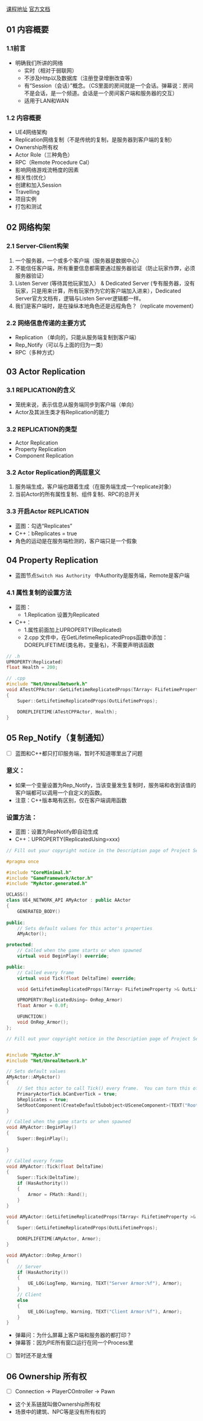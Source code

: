 [课程地址](https://www.bilibili.com/video/BV1dT4y1N7de)
[官方文档](https://docs.unrealengine.com/4.27/zh-CN/InteractiveExperiences/Networking/)
## 01 内容概要
### 1.1前言
- 明确我们所讲的网络
  - 实时（相对于弱联网）
  - 不涉及Http以及数据库（注册登录增删改查等）
  - 有“Session（会话）”概念。（CS里面的房间就是一个会话。弹幕说：房间不是会话，是一个频道。会话是一个房间客户端和服务器的交互）
  - 适用于LAN和WAN
### 1.2 内容概要
- UE4网络架构
- Replication网络复制（不是传统的复制，是服务器到客户端的复制）
- Ownership所有权
- Actor Role（三种角色）
- RPC（Remote Procedure Cal）
- 影响网络游戏流畅度的因素
- 相关性(优化）
- 创建和加入Session
- Travelling
- 项目实例
- 打包和测试

## 02 网络构架
### 2.1 Server-Client构架
1. 一个服务器，一个或多个客户端（服务器是数据中心）
2. 不能信任客户端，所有重要信息都需要通过服务器验证（防止玩家作弊，必须服务器验证）
3. Listen Server (等待其他玩家加入） & Dedicated Server (专有服务器，没有玩家，只是用来计算，所有玩家作为它的客户端加入进来），Dedicated Server官方文档有，逻辑与Listen Server逻辑都一样。
4. 我们是客户端时，是在操纵本地角色还是远程角色？（replicate movement）
### 2.2 网络信息传递的主要方式
- Replication （单向的，只能从服务端复制到客户端）
- Rep_Notify（可以与上面的归为一类）
- RPC（多种方式）

## 03 Actor Replication
### 3.1 REPLICATION的含义
- 笼统来说，表示信息从服务端同步到客户端（单向）
- Actor及其派生类才有Replication的能力
### 3.2 REPLICATION的类型
- Actor Replication
- Property Replication
- Component Replication
### 3.2 Actor Replication的两层意义
1. 服务端生成，客户端也跟着生成（在服务端生成一个replicate对象）
2. 当前Actor的所有属性复制、组件复制、RPC的总开关
### 3.3 开启Actor REPLICATION
- 蓝图：勾选“Replicates”
- C++：bReplicates = true
- 角色的运动是在服务端检测的，客户端只是一个假象

## 04 Property Replication
- 蓝图节点``` Switch Has Authority  ``` 中Authority是服务端，Remote是客户端
### 4.1 属性复制的设置方法
- 蓝图：
  - 1.Replication 设置为Replicated
- C++：
  - 1.属性前面加上UPROPERTY(Replicated)
  - 2.cpp 文件中，在GetLifetimeReplicatedProps函数中添加：DOREPLIFETIME(类名称，变量名)，不需要声明该函数
```C++
// .h
UPROPERTY(Replicated)
float Health = 200;

// .cpp
#include "Net/UnrealNetwork.h"
void ATestCPPActor::GetLifetimeReplicatedProps(TArray< FLifetimeProperty >& OutLifetimeProps) const
{
	Super::GetLifetimeReplicatedProps(OutLifetimeProps);

	DOREPLIFETIME(ATestCPPActor, Health);
}
```

## 05 Rep_Notify（复制通知）
- [ ] 蓝图和C++都只打印服务端，暂时不知道哪里出了问题

### 意义：
- 如果一个变量设置为Rep_Notify，当该变量发生复制时，服务端和收到该值的客户端都可以调用一个自定义的函数。
- 注意：C++版本略有区别，仅在客户端调用函数
 
### 设置方法：
- 蓝图：设置为RepNotify即自动生成
- C++：UPROPERTY(ReplicatedUsing=xxx)
```C++
// Fill out your copyright notice in the Description page of Project Settings.

#pragma once

#include "CoreMinimal.h"
#include "GameFramework/Actor.h"
#include "MyActor.generated.h"

UCLASS()
class UE4_NETWORK_API AMyActor : public AActor
{
	GENERATED_BODY()
	
public:	
	// Sets default values for this actor's properties
	AMyActor();

protected:
	// Called when the game starts or when spawned
	virtual void BeginPlay() override;

public:	
	// Called every frame
	virtual void Tick(float DeltaTime) override;

	void GetLifetimeReplicatedProps(TArray< FLifetimeProperty >& OutLifetimeProps) const;

	UPROPERTY(ReplicatedUsing= OnRep_Armor)
	float Armor = 0.0f;

	UFUNCTION()
	void OnRep_Armor();
};
```
```C++
// Fill out your copyright notice in the Description page of Project Settings.


#include "MyActor.h"
#include "Net/UnrealNetwork.h"

// Sets default values
AMyActor::AMyActor()
{
 	// Set this actor to call Tick() every frame.  You can turn this off to improve performance if you don't need it.
	PrimaryActorTick.bCanEverTick = true;
	bReplicates = true;
	SetRootComponent(CreateDefaultSubobject<USceneComponent>(TEXT("Root")));
}

// Called when the game starts or when spawned
void AMyActor::BeginPlay()
{
	Super::BeginPlay();
	
}

// Called every frame
void AMyActor::Tick(float DeltaTime)
{
	Super::Tick(DeltaTime);
	if (HasAuthority())
	{
		Armor = FMath::Rand();
	}
}

void AMyActor::GetLifetimeReplicatedProps(TArray< FLifetimeProperty >& OutLifetimeProps) const
{
	Super::GetLifetimeReplicatedProps(OutLifetimeProps);

	DOREPLIFETIME(AMyActor, Armor);
}

void AMyActor::OnRep_Armor()
{
	// Server
	if (HasAuthority())
	{
		UE_LOG(LogTemp, Warning, TEXT("Server Armor:%f"), Armor);
	}
	// Client
	else
	{
		UE_LOG(LogTemp, Warning, TEXT("Client Armor:%f"), Armor);
	}
}


```
- 弹幕问：为什么屏幕上客户端和服务器的都打印？
- 弹幕答：因为PIE所有窗口运行在同一个Process里
- [ ] 暂时还不是太懂

## 06 Ownership 所有权
- [ ] Connection -> PlayerCOntroller -> Pawn
- 这个关系链就叫做Ownership所有权
- 场景中的建筑、NPC等是没有所有权的





















